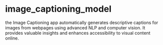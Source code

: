 # image_captioning_model
the Image Captioning app automatically generates descriptive captions for images from webpages using advanced NLP and computer vision. It provides valuable insights and enhances accessibility to visual content online.
